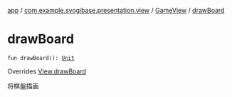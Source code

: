 [app](../../index.md) / [com.example.syogibase.presentation.view](../index.md) / [GameView](index.md) / [drawBoard](./draw-board.md)

# drawBoard

`fun drawBoard(): `[`Unit`](https://kotlinlang.org/api/latest/jvm/stdlib/kotlin/-unit/index.html)

Overrides [View.drawBoard](../../com.example.syogibase.presentation.contact/-game-view-contact/-view/draw-board.md)

将棋盤描画

